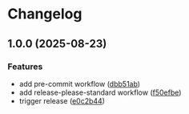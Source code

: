 # Changelog

## 1.0.0 (2025-08-23)


### Features

* add pre-commit workflow ([dbb51ab](https://github.com/devops-roast/github-actions/commit/dbb51ab0ee77b8f6eb0c047f61b9a554d5a4b2a3))
* add release-please-standard workflow ([f50efbe](https://github.com/devops-roast/github-actions/commit/f50efbe59f00efa4df085e33e0cad6216f8fa586))
* trigger release ([e0c2b44](https://github.com/devops-roast/github-actions/commit/e0c2b44aa129e576950695badc889c57068c30a9))
